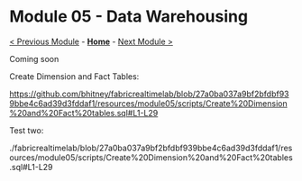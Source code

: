 # Module 05 - Data Warehousing

[< Previous Module](../modules/module04.md) - **[Home](../README.md)** - [Next Module >](./module06.md)

Coming soon



Create Dimension and Fact Tables:

https://github.com/bhitney/fabricrealtimelab/blob/27a0ba037a9bf2bfdbf939bbe4c6ad39d3fddaf1/resources/module05/scripts/Create%20Dimension%20and%20Fact%20tables.sql#L1-L29

Test two:

./fabricrealtimelab/blob/27a0ba037a9bf2bfdbf939bbe4c6ad39d3fddaf1/resources/module05/scripts/Create%20Dimension%20and%20Fact%20tables.sql#L1-L29